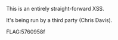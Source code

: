 This is an entirely straight-forward XSS.

It's being run by a third party (Chris Davis).

FLAG:5760958f
